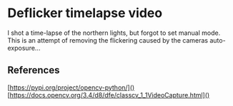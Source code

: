# Deflicker timelapse video

I shot a time-lapse of the northern lights, but forgot to set manual mode. This is an attempt of removing the flickering caused by the cameras auto-exposure...

## References

[https://pypi.org/project/opencv-python/]()
[https://docs.opencv.org/3.4/d8/dfe/classcv_1_1VideoCapture.html]()